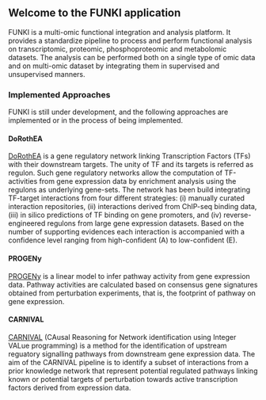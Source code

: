 ## Welcome to the FUNKI application
FUNKI is a multi-omic functional integration and analysis platform. It provides a standardize pipeline to process and perform functional analysis on transcriptomic, proteomic, phosphoproteomic and metabolomic datasets. The analysis can be performed both on a single type of omic data and on multi-omic dataset by integrating them in supervised and unsupervised manners.

### Implemented Approaches
FUNKI is still under development, and the following approaches are implemented or in the process of being implemented.

#### DoRothEA
<a href="https://saezlab.github.io/DoRothEA/" target="_blank">DoRothEA</a> is a gene regulatory network linking Transcription Factors (TFs) with their downstream targets. The unity of TF and its targets is referred as regulon. Such gene regulatory networks allow the computation of TF-activities from gene expression data by enrichment analysis using the regulons as underlying gene-sets. The network has been build integrating TF-target interactions from four different strategies: (i) manually curated interaction repositories, (ii) interactions derived from ChIP-seq binding data, (iii) in silico predictions of TF binding on gene promoters, and (iv) reverse-engineered regulons from large gene expression datasets. Based on the number of supporting evidences each interaction is accompanied with a confidence level ranging from high-confident (A) to low-confident (E).

#### PROGENy
<a href="https://saezlab.github.io/progeny/" target="_blank">PROGENy</a> is a linear model to infer pathway activity from gene expression data. Pathway activities are calculated based on consensus gene signatures obtained from perturbation experiments, that is, the footprint of pathway on gene expression.

#### CARNIVAL
<a href="https://saezlab.github.io/carival/" target="_blank">CARNIVAL</a> (CAusal Reasoning for Network identification using Integer VALue programming) is a method for the identification of upstream reguatory signalling pathways from downstream gene expression data. The aim of the CARNIVAL pipeline is to identify a subset of interactions from a prior knowledge network that represent potential regulated pathways linking known or potential targets of perturbation towards active transcription factors derived from expression data.


